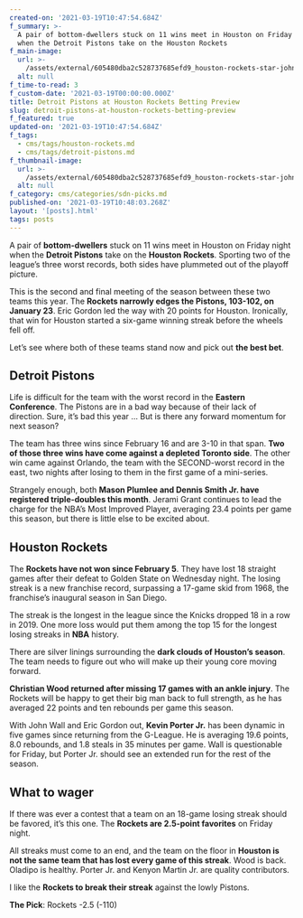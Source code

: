 ```yaml
---
created-on: '2021-03-19T10:47:54.684Z'
f_summary: >-
  A pair of bottom-dwellers stuck on 11 wins meet in Houston on Friday night
  when the Detroit Pistons take on the Houston Rockets
f_main-image:
  url: >-
    /assets/external/605480dba2c528737685efd9_houston-rockets-star-john-wall-2-1200x675.jpg
  alt: null
f_time-to-read: 3
f_custom-date: '2021-03-19T00:00:00.000Z'
title: Detroit Pistons at Houston Rockets Betting Preview
slug: detroit-pistons-at-houston-rockets-betting-preview
f_featured: true
updated-on: '2021-03-19T10:47:54.684Z'
f_tags:
  - cms/tags/houston-rockets.md
  - cms/tags/detroit-pistons.md
f_thumbnail-image:
  url: >-
    /assets/external/605480dba2c528737685efd9_houston-rockets-star-john-wall-2-1200x675.jpg
  alt: null
f_category: cms/categories/sdn-picks.md
published-on: '2021-03-19T10:48:03.268Z'
layout: '[posts].html'
tags: posts
---
```


A pair of **bottom-dwellers** stuck on 11 wins meet in Houston on Friday night when the **Detroit Pistons** take on the **Houston Rockets**. Sporting two of the league’s three worst records, both sides have plummeted out of the playoff picture.

This is the second and final meeting of the season between these two teams this year. The **Rockets narrowly edges the Pistons, 103-102, on January 23**. Eric Gordon led the way with 20 points for Houston. Ironically, that win for Houston started a six-game winning streak before the wheels fell off.

Let’s see where both of these teams stand now and pick out **the best bet**.

Detroit Pistons
---------------

Life is difficult for the team with the worst record in the **Eastern Conference**. The Pistons are in a bad way because of their lack of direction. Sure, it’s bad this year … But is there any forward momentum for next season?

The team has three wins since February 16 and are 3-10 in that span. **Two of those three wins have come against a depleted Toronto side**. The other win came against Orlando, the team with the SECOND-worst record in the east, two nights after losing to them in the first game of a mini-series.

Strangely enough, both **Mason Plumlee and Dennis Smith Jr. have registered triple-doubles this month**. Jerami Grant continues to lead the charge for the NBA’s Most Improved Player, averaging 23.4 points per game this season, but there is little else to be excited about.

Houston Rockets
---------------

The **Rockets have not won since February 5**. They have lost 18 straight games after their defeat to Golden State on Wednesday night. The losing streak is a new franchise record, surpassing a 17-game skid from 1968, the franchise’s inaugural season in San Diego.

The streak is the longest in the league since the Knicks dropped 18 in a row in 2019. One more loss would put them among the top 15 for the longest losing streaks in **NBA** history.

There are silver linings surrounding the **dark clouds of Houston’s season**. The team needs to figure out who will make up their young core moving forward.

**Christian Wood returned after missing 17 games with an ankle injury**. The Rockets will be happy to get their big man back to full strength, as he has averaged 22 points and ten rebounds per game this season.

With John Wall and Eric Gordon out, **Kevin Porter Jr.** has been dynamic in five games since returning from the G-League. He is averaging 19.6 points, 8.0 rebounds, and 1.8 steals in 35 minutes per game. Wall is questionable for Friday, but Porter Jr. should see an extended run for the rest of the season.

What to wager
-------------

If there was ever a contest that a team on an 18-game losing streak should be favored, it’s this one. The **Rockets are 2.5-point favorites** on Friday night.

All streaks must come to an end, and the team on the floor in **Houston is not the same team that has lost every game of this streak**. Wood is back. Oladipo is healthy. Porter Jr. and Kenyon Martin Jr. are quality contributors.

I like the **Rockets to break their streak** against the lowly Pistons.

**The Pick**: Rockets -2.5 (-110)

